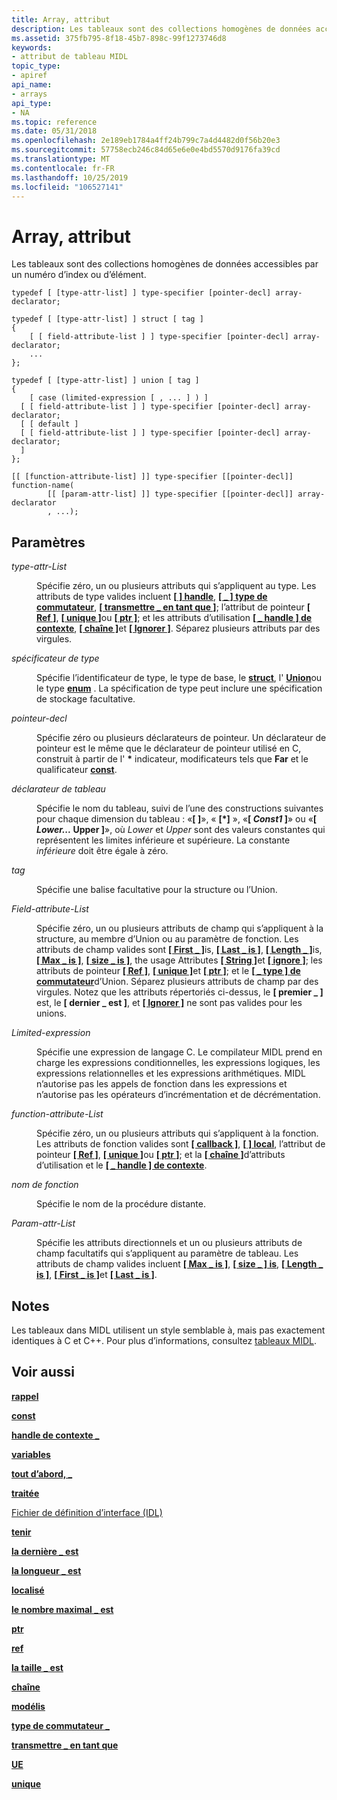 ```yaml
---
title: Array, attribut
description: Les tableaux sont des collections homogènes de données accessibles par un numéro d’index ou d’élément.
ms.assetid: 375fb795-8f18-45b7-898c-99f1273746d8
keywords:
- attribut de tableau MIDL
topic_type:
- apiref
api_name:
- arrays
api_type:
- NA
ms.topic: reference
ms.date: 05/31/2018
ms.openlocfilehash: 2e189eb1784a4ff24b799c7a4d4482d0f56b20e3
ms.sourcegitcommit: 57758ecb246c84d65e6e0e4bd5570d9176fa39cd
ms.translationtype: MT
ms.contentlocale: fr-FR
ms.lasthandoff: 10/25/2019
ms.locfileid: "106527141"
---
```

# <a name="arrays-attribute"></a>Array, attribut

Les tableaux sont des collections homogènes de données accessibles par un numéro d’index ou d’élément.

``` syntax
typedef [ [type-attr-list] ] type-specifier [pointer-decl] array-declarator;

typedef [ [type-attr-list] ] struct [ tag ] 
{
    [ [ field-attribute-list ] ] type-specifier [pointer-decl] array-declarator;
    ...
};

typedef [ [type-attr-list] ] union [ tag ] 
{
    [ case (limited-expression [ , ... ] ) ]
  [ [ field-attribute-list ] ] type-specifier [pointer-decl] array-declarator;
  [ [ default ]
  [ [ field-attribute-list ] ] type-specifier [pointer-decl] array-declarator;
  ]
};

[[ [function-attribute-list] ]] type-specifier [[pointer-decl]] function-name(
        [[ [param-attr-list] ]] type-specifier [[pointer-decl]] array-declarator
        , ...);
```

## <a name="parameters"></a>Paramètres

<dl> <dt>

*type-attr-List* 
</dt> <dd>

Spécifie zéro, un ou plusieurs attributs qui s’appliquent au type. Les attributs de type valides incluent [**\[ \] handle**](handle.md), [**\[ \_ \] type de commutateur**](switch-type.md), [**\[ transmettre \_ en tant que \]**](transmit-as.md); l’attribut de pointeur [**\[ Ref \]**](ref.md), [**\[ unique \]**](unique.md)ou [**\[ ptr \]**](ptr.md); et les attributs d’utilisation [**\[ \_ handle \] de contexte**](context-handle.md), [**\[ chaîne \]**](string.md)et [**\[ Ignorer \]**](ignore.md). Séparez plusieurs attributs par des virgules.

</dd> <dt>

*spécificateur de type* 
</dt> <dd>

Spécifie l’identificateur de type, le type de base, le [**struct**](struct.md), l' [**Union**](union.md)ou le type [**enum**](enum.md) . La spécification de type peut inclure une spécification de stockage facultative.

</dd> <dt>

*pointeur-decl* 
</dt> <dd>

Spécifie zéro ou plusieurs déclarateurs de pointeur. Un déclarateur de pointeur est le même que le déclarateur de pointeur utilisé en C, construit à partir de l' **\*** indicateur, modificateurs tels que **Far** et le qualificateur [**const**](const.md).

</dd> <dt>

*déclarateur de tableau* 
</dt> <dd>

Spécifie le nom du tableau, suivi de l’une des constructions suivantes pour chaque dimension du tableau : «**\[ \]**», « **\[\*\]** », «**\[ ***Const1*** \]**» ou «**\[ ***Lower...*** Upper \]**», où *Lower* et *Upper* sont des valeurs constantes qui représentent les limites inférieure et supérieure. La constante *inférieure* doit être égale à zéro.

</dd> <dt>

*tag* 
</dt> <dd>

Spécifie une balise facultative pour la structure ou l’Union.

</dd> <dt>

*Field-attribute-List* 
</dt> <dd>

Spécifie zéro, un ou plusieurs attributs de champ qui s’appliquent à la structure, au membre d’Union ou au paramètre de fonction. Les attributs de champ valides sont [**\[ First \_ \]**](first-is.md)is, [**\[ Last \_ is \]**](last-is.md), [**\[ Length \_ \]**](length-is.md)is, [**\[ Max \_ is \]**](max-is.md), [**\[ size \_ is \]**](size-is.md), the usage Attributes [**\[ String \]**](string.md)et [**\[ ignore \]**](ignore.md); les attributs de pointeur [**\[ Ref \]**](ref.md), [**\[ unique \]**](unique.md)et [**\[ ptr \]**](ptr.md); et le [**\[ \_ type \] de commutateur**](switch-type.md)d’Union. Séparez plusieurs attributs de champ par des virgules. Notez que les attributs répertoriés ci-dessus, le **\[ premier \_ \]** est, le **\[ dernier \_ est \]**, et [**\[ Ignorer \]**](ignore.md) ne sont pas valides pour les unions.

</dd> <dt>

*Limited-expression* 
</dt> <dd>

Spécifie une expression de langage C. Le compilateur MIDL prend en charge les expressions conditionnelles, les expressions logiques, les expressions relationnelles et les expressions arithmétiques. MIDL n’autorise pas les appels de fonction dans les expressions et n’autorise pas les opérateurs d’incrémentation et de décrémentation.

</dd> <dt>

*function-attribute-List* 
</dt> <dd>

Spécifie zéro, un ou plusieurs attributs qui s’appliquent à la fonction. Les attributs de fonction valides sont [**\[ callback \]**](callback.md), [**\[ \] local**](local.md), l’attribut de pointeur [**\[ Ref \]**](ref.md), [**\[ unique \]**](unique.md)ou [**\[ ptr \]**](ptr.md); et la [**\[ chaîne \]**](string.md)d’attributs d’utilisation et le [**\[ \_ handle \] de contexte**](context-handle.md).

</dd> <dt>

*nom de fonction* 
</dt> <dd>

Spécifie le nom de la procédure distante.

</dd> <dt>

*Param-attr-List* 
</dt> <dd>

Spécifie les attributs directionnels et un ou plusieurs attributs de champ facultatifs qui s’appliquent au paramètre de tableau. Les attributs de champ valides incluent [**\[ Max \_ is \]**](max-is.md), [**\[ size \_ \] is**](size-is.md), [**\[ Length \_ is \]**](length-is.md), [**\[ First \_ is \]**](first-is.md)et [**\[ Last \_ is \]**](last-is.md).

</dd> </dl>

## <a name="remarks"></a>Notes

Les tableaux dans MIDL utilisent un style semblable à, mais pas exactement identiques à C et C++. Pour plus d’informations, consultez [tableaux MIDL](midl-arrays.md).

## <a name="see-also"></a>Voir aussi

<dl> <dt>

[**rappel**](callback.md)
</dt> <dt>

[**const**](const.md)
</dt> <dt>

[**handle de contexte \_**](context-handle.md)
</dt> <dt>

[**variables**](enum.md)
</dt> <dt>

[**tout d’abord, \_**](first-is.md)
</dt> <dt>

[**traitée**](handle.md)
</dt> <dt>

[Fichier de définition d’interface (IDL)](interface-definition-idl-file.md)
</dt> <dt>

[**tenir**](ignore.md)
</dt> <dt>

[**la dernière \_ est**](last-is.md)
</dt> <dt>

[**la longueur \_ est**](length-is.md)
</dt> <dt>

[**localisé**](local.md)
</dt> <dt>

[**le nombre maximal \_ est**](max-is.md)
</dt> <dt>

[**ptr**](ptr.md)
</dt> <dt>

[**ref**](ref.md)
</dt> <dt>

[**la taille \_ est**](size-is.md)
</dt> <dt>

[**chaîne**](string.md)
</dt> <dt>

[**modélis**](struct.md)
</dt> <dt>

[**type de commutateur \_**](switch-type.md)
</dt> <dt>

[**transmettre \_ en tant que**](transmit-as.md)
</dt> <dt>

[**UE**](union.md)
</dt> <dt>

[**unique**](unique.md)
</dt> </dl>

 

 




